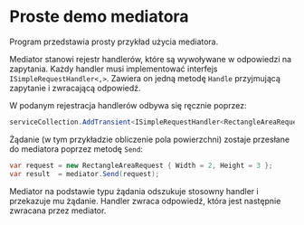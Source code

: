 # Proste demo mediatora

Program przedstawia prosty przykład użycia mediatora. 

Mediator stanowi rejestr handlerów, które są wywoływane w odpowiedzi na zapytania.
Każdy handler musi implementować interfejs `ISimpleRequestHandler<,>`. Zawiera on jedną metodę `Handle` przyjmującą zapytanie i zwracającą odpowiedź.

W podanym rejestracja handlerów odbywa się ręcznie poprzez:

```cs
serviceCollection.AddTransient<ISimpleRequestHandler<RectangleAreaRequest, AreaResponse>, RectangleAreaHandler>();
```

Żądanie (w tym przykładzie obliczenie pola powierzchni) zostaje przesłane do mediatora poprzez metodę `Send`:

```cs
var request = new RectangleAreaRequest { Width = 2, Height = 3 };
var result  = mediator.Send(request);
```

Mediator na podstawie typu żądania odszukuje stosowny handler i przekazuje mu żądanie. Handler zwraca odpowiedź, która jest następnie zwracana przez mediator.

